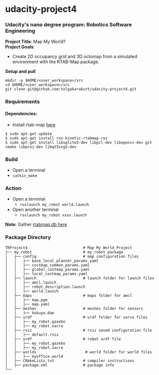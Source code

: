 # udacity-project4
### Udacity's nano degree program: Robotics Software Engineering  
**Project Title**: Map My World?  
**Project Goals**: 
- Create 2D occupancy grid and 3D octomap from a simulated environment with the RTAB-Map package.

**Setup and pull**
```
mkdir -p $HOME/<user_workspace>/src
cd $HOME/<user_workspace>/src
git clone git@github.com:tolgakarakurt/udacity-project4.git
```
### Requirements
#### Dependencies:
- Install rtab-map [here](https://github.com/introlab/rtabmap/wiki/Installation#ubuntu)
```
$ sudo apt-get update
$ sudo apt-get install ros-kinetic-rtabmap-ros
$ sudo apt-get install libsqlite3-dev libpcl-dev libopencv-dev git cmake libproj-dev libqt5svg5-dev

```
### Build  
- Open a terminal  
- `catkin_make`

### Action
- Open a terminal
  - `roslaunch my_robot world.launch`
- Open another terminal
  - `roslaunch my_robot xxxx.launch`

**Note**: Gather [rtabmap.db here](https://drive.google.com/file/d/1JNTbnRrWtClLR8SAKnxpTy_e-f-QNBmj/view?usp=sharing)  

### Package Directory
```
TKProject4                         # Map My World Project
├── my_robot                       # my_robot package   
│   ├── config                     # map configuration files   
│   │   ├── base_local_planner_params.yaml
│   │   ├── costmap_common_params.yaml    
│   │   ├── global_costmap_params.yaml
│   │   ├── local_costmap_params.yaml              
│   ├── launch                     # launch folder for launch files   
│   │   ├── amcl.launch
│   │   ├── robot_description.launch
│   │   ├── world.launch
│   ├── maps                       # maps folder for amcl
│   │   ├── map.pgm
│   │   ├── map.yaml
│   ├── meshes                     # meshes folder for sensors
│   │   ├── hokuyo.dae
│   ├── urdf                       # urdf folder for xarco files
│   │   ├── my_robot.gazebo
│   │   ├── my_robot.xacro
│   ├── rviz                       # rviz saved configuration file
│   │   ├── default.rviz
│   ├── urdf                       # robot urdf file
│   │   ├── my_robot.gazebo
│   │   ├── my_robot.xacro
│   ├── worlds                      # world folder for world files
│   │   ├── myoffice.world
│   ├── CMakeLists.txt             # compiler instructions
│   ├── package.xml                # package info              
└──   
```